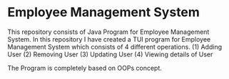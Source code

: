 # Employee Management System

This repository consists of Java Program for Employee Management System. In this repository I have created a TUI program for Employee Management System which consists of 4 different operations.
(1) Adding User
(2) Removing User
(3) Updating User
(4) Viewing details of User  

The Program is completely based on OOPs concept.
